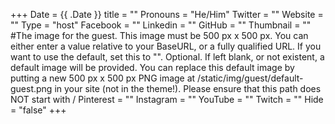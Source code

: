 +++
Date = {{ .Date }}
title = ""
Pronouns = "He/Him"
Twitter = ""
Website = ""
Type = "host"
Facebook = ""
Linkedin = ""
GitHub = ""
Thumbnail = "" #The image for the guest. This image must be 500 px x 500 px. You can either enter a value relative to your BaseURL, or a fully qualified URL. If you want to use the default, set this to "". Optional. If left blank, or not existent, a default image will be provided. You can replace this default image by putting a new 500 px x 500 px PNG image at /static/img/guest/default-guest.png in your site (not in the theme!). Please ensure that this path does NOT start with /
Pinterest = ""
Instagram = ""
YouTube = ""
Twitch = ""
Hide = "false"
+++
